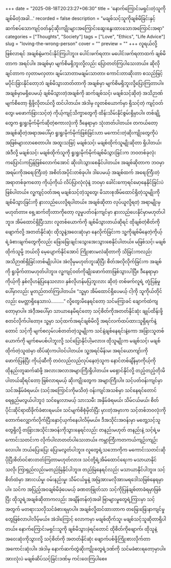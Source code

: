 +++
date = "2025-08-18T20:23:27+06:30"
title = 'နောက်ကြောင်းမရှင်းတဲ့သူကိုချစ်မိတဲ့အခါ…'
recorded = false
description = "မချစ်သင့်သူကိုချစ်မိခြင်းနှင့်ဆက်စပ်သောကျင့်ဝတ်နှင့်ဆိုးကျိုးများအကြောင်းဆွေးနွေးထားသောအကြောင်းအရာ"
categories = ["Thoughts", "Society"]
tags = ["Love", "Ethics", "Life Advice"]
slug = "loving-the-wrong-person"
cover = ""
preview = ""
+++
လူရယ်လို့ဖြစ်လာရင် အချစ်နဲ့မကင်းနိုင်ကြပါဘူး။ ပေါင်းဖက်ရတာ၊ မပေါင်းဖက်ရတာထက် ချစ်မိတာက အရင်ပါ။ အချစ်မှာ မျက်စိမရှိဘူးလို့လည်း ပြောတတ်ကြပါသေးတယ်။ ဆိုလိုချင်တာက လှတာမလှတာ၊ ချမ်းသာတာမချမ်းသာတာ၊ ကောင်းတာဆိုးတာ စသည်ဖြင့် မပိုင်းခြားနိုင်တော့ဘဲ ချစ်မိသွားတတ်တာကို အချစ်မှာ မျက်စိမရှိဘူးလို့ပြောကြတာပါ။ အချစ်မှာမရှိပေမယ့် ချစ်မိသွားတဲ့အချစ်ကို ဆက်ချစ်သင့်၊ မချစ်သင့်ဆိုတဲ့ အသိဉာဏ်မျက်စိတော့ ရှိဖို့လိုတယ်လို့ ထင်ပါတယ်။ အဲဒါမှ လူတစ်ယောက်မှာ ရှိသင့်တဲ့ ကျင့်ဝတ်တွေ၊ မဖောက်ဖြားသင့်တဲ့ ကိုယ့်ကျင့်သိက္ခာတွေကို ထိန်းသိမ်းနိုင်စွမ်းရှိမှာပါ။ တစ်ချို့တွေက ရူးရူးမိုက်မိုက်ဆိုတဲ့စကားလုံးကို ဒီနေရာမှာ သုံးတတ်ပါတယ်။ တကယ်တော့ အချစ်ဆိုတဲ့အရာအပေါ်မှာ ရူးရူးမိုက်မိုက်ဖြစ်ခြင်းဟာ မကောင်းတဲ့ဆိုးကျိုးတွေကိုပဲ အဖြစ်များလာစေတာပါ။
အထူးသဖြင့် မချစ်သင့်၊ မချစ်ထိုက်သူမျိုးဆိုတာ ရှိပါတယ်၊ အဲဒီလို့ မချစ်သင့်၊ မချစ်ထိုက်သူကို ရူးရူးမိုက်မိုက်ချစ်မိသွားခြင်းက ဘဝတစ်ခုလုံး ကပြောင်းကပြန်ဖြစ်လောက်အောင် ဆိုးဝါးသွားစေနိုင်ပါတယ်။
အချစ်ဆိုတာက ဘဝမှာအရမ်းကိုအရေးကြီးတဲ့ အစိတ်အပိုင်းတစ်ခုပါ။ ဒါပေမယ့် အချစ်ထက် အရေးကြီးတဲ့ အရာတစ်ခုကတော့ ကိုယ့်ကိုယ် လိပ်ပြာလုံလုံနဲ့ ဘဝမှာ ခေါင်းကော့ရင်မော့နေနိုင်ခြင်းပဲ ဖြစ်ပါတယ်။
လူ့ကျင့်ဝတ်အရ မချစ်သင့်တဲ့သူတွေ၊ မိသားစုအိမ်ထောင်ရှိတဲ့သူမျိုးကို ချစ်မိသွားခြင်းကို နားလည်ပေးလို့ရပါတယ်။ အချစ်ဆိုတာ လုပ်ယူလို့ရတဲ့ အရာမျိုးမှမဟုတ်တာ။ ရှေ့ဆက်တိုးတာကိုတော့ လူမှုပတ်ဝန်းကျင်မှာ နားလည်ပေးနိုင်မှာမဟုတ်ပါဘူး။ အိမ်ထောင်ရှိပြီးသား လူတစ်ယောက်ကို ချစ်မိသွားတယ်ဆိုရင် ထိုချစ်တဲ့စိတ်ကိုဖျောက်လို့ အတတ်နိုင်ဆုံး ထိုသူနဲ့အဝေးဆုံးမှာ နေလိုက်ခြင်းက သူ့ကိုချစ်မိနေတဲ့ကိုယ့်ရဲ့ခံစားချက်တွေကိုလည်း ဖြေးဖြေးချင်းသွေးအေးသွားစေနိုင်ပါတယ်။
မဖြစ်သင့်၊ မချစ်ထိုက်သူမို့ ဘယ်လို မေ့ပျောက်နိုင်အောင် ကြိုးစားမလဲဆိုတာကို သိခြင်းကလည်း အသိဉာဏ်ရှိခြင်းတစ်မျိုးပါပဲ။ အဲလိုမှမဟုတ်ဘူးဆိုပြီး စိတ်အလိုလိုက်ခြင်းက အချစ်ကို ရူးမိုက်တာမဟုတ်ပါဘူး။ လူ့ကျင့်ဝတ်ကိုချိုးဖောက်တာဖြစ်သွားပါပြီ။ ဒီနေရာမှာ ကိုယ့်ကို နှစ်လိုဟန်ပြနေသလား၊ နှစ်လိုဟန်မပြဘူးလား ဆိုတဲ့ တစ်ဖက်လူရဲ့ တုံ့ပြန်မှုပေါ်မှာလည်း မူတည်တတ်ကြပါတယ်။
“သူ့မှာ အိမ်ထောင်ရှိပေမယ့် ငါ့ကို သူကိုယ်တိုင်လည်း မေတ္တာရှိနေသားပဲ……….” လို့တွေးမိနေရင်တော့ သင်မကြာခင် ချောက်ထဲကျတော့မှာပါ။ အဲဒီ့အပေါ်မှာ သာယာနေမိရင်တော့ သင့်စိတ်ကိုအတတ်နိုင်ဆုံး ချုပ်ထိန်းဖို့ စတင်လိုက်ပါတော့။ သူ့မှာ သင့်ထက်အရင်ချစ်မိလို့ အရင်လက်ထပ်ထားသူရှိရက်နဲ့တောင် သင့်ကို မျက်စလှမ်းပစ်တတ်တဲ့သူမျိုးက သင်နဲ့ချစ်နေရင်းနဲ့ကော အခြားသူတစ်ယောက်ကို မျက်စမပစ်ပါဘူးလို့ သင်ပြောနိုင်ပါ့မလား။ ထိုသူမျိုးက မချစ်သင့်၊ မချစ်ထိုက်တဲ့သူထဲမှာ ထိပ်ဆုံးကပါဝင်ပါတယ်။ သူ့အရင်မိန်းမ၊ အရင်ယောကျာ်းကို ဖောက်ပြန်ပြီး ကိုယ့်ဆီကို တဝဲလည်လည်လုပ်နေတဲ့သူက နောင်တစ်ချိန်မှာကိုယ့်ကို ထိုနည်းတူဆက်ဆံဖို့ အလားအလာအများကြီးရှိပါတယ်။
မရှောင်နိုင်လို့ တည့်တည့်တိုးမိပါတယ်ဆိုရင်တော့ ဖြစ်လာရမယ့် ဆိုးကျိုးတွေက အများကြီးပါ။ သင့်ပတ်ဝန်းကျင်မှာ သင်အနှိမ်ခံရမယ်၊ (သင့်အကြောင်းကိုမသိတဲ့ ဝန်းကျင်အသစ်မှာ သင်နေရင်တောင် ရေရှည်မလွယ်ပါဘူး) သင်မွေးလာမယ့် သားသမီး အနှိမ်ခံရမယ်၊ သိမ်ငယ်မယ်၊ စိတ်ပိုင်းဆိုင်ရာထိခိုက်ခံစားရမယ်။ သင်မျက်စိစုံမှိတ်ပြီး မှားတဲ့အမှားက သင့်တစ်ဘဝလုံးကို တောက်လျှောက်လိုက်ပြီးနှောင့်ယှက်နေပါလိမ့်မယ်။ ဒီအသိုင်းအဝန်းမှာ မတွေ့သင့်သူတွေရှိလို့ တခြားအသိုင်းအဝန်းကိုသွားနေရင်လည်း တနည်းမဟုတ် တနည်းနဲ့ သင့်ရဲ့မကောင်းသတင်းက လိုက်ပါလာတတ်ပါသေးတယ်။ ကမ္ဘာကြီးကတကယ်ကျဉ်းကျဉ်းလေးပါ။ ဘယ်ပြေးပြေး ပြေးမလွတ်ပါဘူး။
လူတွေရဲ့သဘောကိုက မကောင်းသတင်းဆို ပိုပြီးစိတ်ဝင်စားတတ်ကြတာမဟုတ်လား။ သင်တို့ရဲ့အိမ်ထောင်ရေးက မသာယာနိုင်သလို၊ ကြာရှည်လည်းမတည်မြဲနိုင်ပါဘူး။ တည်မြဲနေရင်လည်း မသာယာနိုင်ပါဘူး။ သင့်စိတ်ထဲမှာ အားငယ်မှု၊ ဝမ်းနည်းမှု၊ သိမ်ငယ်မှုနဲ့ အမြဲအားမလိုအားမရဒေါသဖြစ်နေရမှာပါ။ သင်က အပြည့်အဝချစ်မိခဲ့ပေမယ့် ခဏတဖြုတ်သာ သင့်ကိုပြန်ချစ်တာခံရမှာဖြစ်ပြီး ထိုသူရဲ့အချစ်ဆိုတာကလည်း အချိန်တန်တဲ့အခါ ဗြာများမှုတွေရဲ့ကြားမှာ သင့်အတွက် မတရားသလိုသင်ခံစားရမှာပါ။ အချစ်လို့ထင်ထားတာက တဖြေးဖြေးနာကျင်မှုတွေဖြစ်လာပါလိမ့်မယ်။
အဲဒါကြောင့် လောကမှာ မချစ်ထိုက်သူ၊ မချစ်သင့်သူဆိုတာရှိပါတယ်။ နောက်ကြောင်းမရှင်းသူကို ချစ်မိသွားခဲ့ရင်တောင် ထိုစိတ်ကိုဖျောက်၊ ထိုသူနဲ့အဝေးဆုံးကိုသွားလို့ သင့်စိတ်ကို အတတ်နိုင်ဆုံး ဖျောက်ပစ်ဖို့ကြိုးစားလိုက်တာအကောင်းဆုံးပါ။ အဲဒါမှ နောက်ဆက်တွဲဆိုးကျိုးတွေရဲ့ဒဏ်ကို သင်မခံစားရတော့မှာပါ။
အားလုံးပဲ မချစ်ဆိပ်သင့်ခြင်းဒဏ်မှ ကင်းဝေးကြပါစေ။